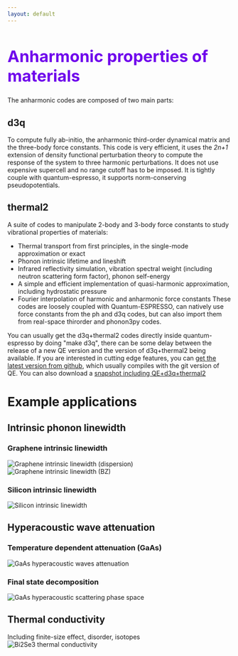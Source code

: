 ```yaml
---
layout: default
---
```

<h1 style="color:#6f02ec; font-size:36px; font-weight:bold;">Anharmonic properties of materials</h1>

The anharmonic codes are composed of two main parts:
## d3q
To compute fully ab-initio, the anharmonic third-order dynamical matrix and the three-body force constants. This code is very efficient, it uses the _2n+1_ extension of density functional perturbation theory to compute the response of the system to three harmonic perturbations. It does not use expensive supercell and no range cutoff has to be imposed. It is tightly couple with quantum-espresso, it supports norm-conserving pseudopotentials.
## thermal2
A suite of codes to manipulate 2-body and 3-body force constants to study vibrational properties of materials:
- Thermal transport from first principles, in the single-mode approximation or exact
- Phonon intrinsic lifetime and lineshift
- Infrared reflectivity simulation, vibration spectral weight (including neutron scattering form factor), phonon self-energy
- A simple and efficient implementation of quasi-harmonic approximation, including hydrostatic pressure
- Fourier interpolation of harmonic and anharmonic force constants
These codes are loosely coupled with Quantum-ESPRESSO, can natively use force constants from the ph and d3q codes, but can also import them from real-space thirorder and phonon3py codes.

You can usually get the d3q+thermal2 codes directly inside quantum-espresso by doing "make d3q", there can be some delay between the release of a new QE version and the version of d3q+thermal2 being available. If you are interested in cutting edge features, you can [get the latest version from github]("https://github.com/anharmonic/d3q  "d3q+thermal2 github repositry"), which usually compiles with the git version of QE. You can also download a [snapshot including QE+d3q+thermal2](https://mycore.core-cloud.net/index.php/s/1RxbPmcxvHunFVF "bundle links")

# Example applications
## Intrinsic phonon linewidth
### Graphene intrinsic linewidth
![Graphene intrinsic linewidth (dispersion)](https://anharmonic.github.io/images/1.png)
![Graphene intrinsic linewidth (BZ)](https://anharmonic.github.io/images/graphene-bz.png)
### Silicon intrinsic linewidth
![Silicon intrinsic linewidth](https://anharmonic.github.io/images/2.png)
## Hyperacoustic wave attenuation
### Temperature dependent attenuation (GaAs)
![GaAs hyperacoustic waves attenuation](https://anharmonic.github.io/images/gaas-50K.png)
### Final state decomposition
![GaAs hyperacoustic scattering phase space](https://anharmonic.github.io/images/FS-900GHz-111.png)
## Thermal conductivity
Including finite-size effect, disorder, isotopes
![Bi2Se3 thermal conductivity](https://anharmonic.github.io/images/plot-best.png)

